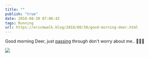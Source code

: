 ```yaml
---
title: ""
publish: "true"
date: 2018-08-30 07:06:42
tags: Running
url: https://ericmwalk.blog/2018/08/30/good-morning-deer.html
---
```


Good morning Deer, just [passing](https://www.strava.com/activities/1807326383) through don't worry about me.. 🏃‍♂️🦌

![](https://ericmwalk.blog/uploads/2022/1bd702fa70.jpg)